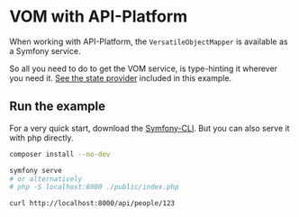 # VOM with API-Platform

When working with API-Platform, the `VersatileObjectMapper` is available as a Symfony service.

So all you need to do to get the VOM service, is type-hinting it wherever you need it. [See the state provider](./src/State/PersonStateProvider.php) included in this example.

## Run the example

For a very quick start, download the [Symfony-CLI](https://symfony.com/download). But you can also serve it with php directly.

```bash
composer install --no-dev

symfony serve
# or alternatively
# php -S localhost:8000 ./public/index.php

curl http://localhost:8000/api/people/123
```
